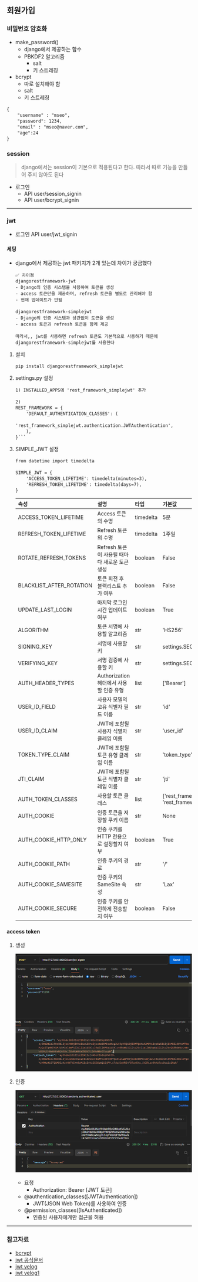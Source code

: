 ## 회원가입

### 비밀번호 암호화
* make_password()
  * django에서 제공하는 함수
  * PBKDF2 알고리즘
    * salt
    * 키 스트레칭
* bcrypt
    * 따로 설치해야 함
    * salt
    * 키 스트레칭

```
{
    "username" : "mseo",
    "password": 1234,
    "email" : "mseo@naver.com",
    "age":24
}
```

### session
> django에서는 session이 기본으로 적용된다고 한다. 따라서 따로 기능을 만들어 주지 않아도 된다
 * 로그인 
   * API user/session_signin
   * API user/bcrypt_signin

---

### jwt
 * 로그인 API user/jwt_signin

#### 세팅
* django에서 제공하는 jwt 패키지가 2개 있는데 차이가 궁금했다
    ```
    ✅ 차이점
    djangorestframework-jwt
    - Django의 인증 시스템을 사용하여 토큰을 생성
    - access 토큰만을 제공하며, refresh 토큰을 별도로 관리해야 함
    - 현재 업데이트가 안됨

    djangorestframework-simplejwt
    - Django의 인증 시스템과 상관없이 토큰을 생성
    - access 토큰과 refresh 토큰을 함께 제공

    따라서,, jwt를 사용하면 refresh 토큰도 기본적으로 사용하기 때문에 djangorestframework-simplejwt를 사용한다
    ```
1. 설치
    ```
    pip install djangorestframework_simplejwt
    ```
2. settings.py 설정
    ```
    1) INSTALLED_APPS에 'rest_framework_simplejwt' 추가

    2)
    REST_FRAMEWORK = {
        'DEFAULT_AUTHENTICATION_CLASSES': (
            'rest_framework_simplejwt.authentication.JWTAuthentication',
        ),
    }```

3. SIMPLE_JWT 설정
    ```
    from datetime import timedelta

    SIMPLE_JWT = {
        'ACCESS_TOKEN_LIFETIME': timedelta(minutes=3),
        'REFRESH_TOKEN_LIFETIME': timedelta(days=7),
    }
    ```

    | 속성                      | 설명                                             | 타입       | 기본값   |
    |---------------------------|--------------------------------------------------|------------|----------|
    | ACCESS_TOKEN_LIFETIME     | Access 토큰의 수명                              | timedelta  | 5분      |
    | REFRESH_TOKEN_LIFETIME    | Refresh 토큰의 수명                             | timedelta  | 1주일    |
    | ROTATE_REFRESH_TOKENS     | Refresh 토큰이 사용될 때마다 새로운 토큰 생성   | boolean    | False    |
    | BLACKLIST_AFTER_ROTATION  | 토큰 회전 후 블랙리스트 추가 여부               | boolean    | False    |
    | UPDATE_LAST_LOGIN         | 마지막 로그인 시간 업데이트 여부                | boolean    | True     |
    | ALGORITHM                 | 토큰 서명에 사용할 알고리즘                     | str        | 'HS256'  |
    | SIGNING_KEY               | 서명에 사용할 키                                 | str        | settings.SECRET_KEY |
    | VERIFYING_KEY             | 서명 검증에 사용할 키                           | str        | settings.SECRET_KEY |
    | AUTH_HEADER_TYPES         | Authorization 헤더에서 사용할 인증 유형          | list       | ['Bearer'] |
    | USER_ID_FIELD             | 사용자 모델의 고유 식별자 필드 이름            | str        | 'id'     |
    | USER_ID_CLAIM             | JWT에 포함될 사용자 식별자 클레임 이름         | str        | 'user_id'|
    | TOKEN_TYPE_CLAIM          | JWT에 포함될 토큰 유형 클레임 이름            | str        | 'token_type'|
    | JTI_CLAIM                 | JWT에 포함될 토큰 식별자 클레임 이름          | str        | 'jti'    |
    | AUTH_TOKEN_CLASSES        | 사용할 토큰 클래스                              | list       | ['rest_framework_simplejwt.tokens.AccessToken', 'rest_framework_simplejwt.tokens.RefreshToken'] |
    | AUTH_COOKIE               | 인증 토큰을 저장할 쿠키 이름                   | str        | None     |
    | AUTH_COOKIE_HTTP_ONLY     | 인증 쿠키를 HTTP 전용으로 설정할지 여부         | boolean    | True     |
    | AUTH_COOKIE_PATH          | 인증 쿠키의 경로                                | str        | '/'      |
    | AUTH_COOKIE_SAMESITE      | 인증 쿠키의 SameSite 속성                       | str        | 'Lax'    |
    | AUTH_COOKIE_SECURE        | 인증 쿠키를 안전하게 전송할지 여부             | boolean    | False    |

#### access token
1. 생성

    ![alt text](./img/생성.png)

2. 인증

    ![alt text](./img/인증.png)

    * 요청
      * Authorization: Bearer [JWT 토큰]
    * @authentication_classes([JWTAuthentication])
      * JWT(JSON Web Token)를 사용하여 인증
    * @permission_classes([IsAuthenticated])
      * 인증된 사용자에게만 접근을 허용
---

### 참고자료
* [bcrypt](https://devvvyang.tistory.com/42)
* [jwt 공식문서](https://django-rest-framework-simplejwt.readthedocs.io/en/latest/getting_started.html)
* [jwt velog](https://velog.io/@nikevapormax/Django-Rest-Framework-JWT)
* [jwt velog1](https://velog.io/@chaeri93/DRF-Simple-jwt%EB%A1%9C-%ED%9A%8C%EC%9B%90%EA%B0%80%EC%9E%85-%EB%A1%9C%EA%B7%B8%EC%9D%B8-%EA%B8%B0%EB%8A%A5)